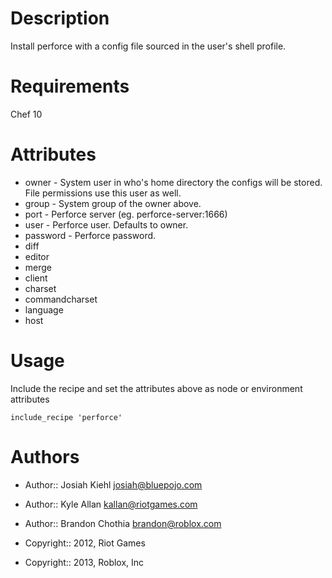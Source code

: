 Description
===========

Install perforce with a config file sourced in the user's shell profile.

Requirements
============

Chef 10

Attributes
==========

* owner - System user in who's home directory the configs will be stored. File permissions use this user as well.
* group - System group of the owner above.
* port  - Perforce server (eg. perforce-server:1666)
* user  - Perforce user. Defaults to owner.
* password - Perforce password.
* diff
* editor
* merge
* client
* charset
* commandcharset
* language
* host

Usage
=====

Include the recipe and set the attributes above as node or environment attributes

    include_recipe 'perforce'

Authors
==================

- Author:: Josiah Kiehl <josiah@bluepojo.com>
- Author:: Kyle Allan <kallan@riotgames.com>
- Author:: Brandon Chothia <brandon@roblox.com>

- Copyright:: 2012, Riot Games
- Copyright:: 2013, Roblox, Inc